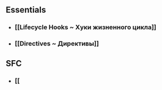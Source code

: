 ## Essentials
- ### [[Lifecycle Hooks ~ Хуки жизненного цикла]]
- ### [[Directives ~ Директивы]]
## SFC
- ### [[<script setup>]]
- ### [[defineEmits]]
- ### [[defineExpose]]
- ### [[defineProps]]
- ### [[defineOptions]]
- ### [[defineModel]]
- ### [[Top-level await]]
## Rendering Mechanism
- ### [[Rendering Mechanism]]
- ### [[Reactivity in Depth]]
- ### [[Comparison with Other Frameworks]]
- ### [[Server-Side Rendering (SSR)]]
- ### [[CSS Features]]

## Полезные ссылки
- #### [vuejs org](https://vuejs.org/)
- #### [ru vuejs org](https://v3.ru.vuejs.org/)